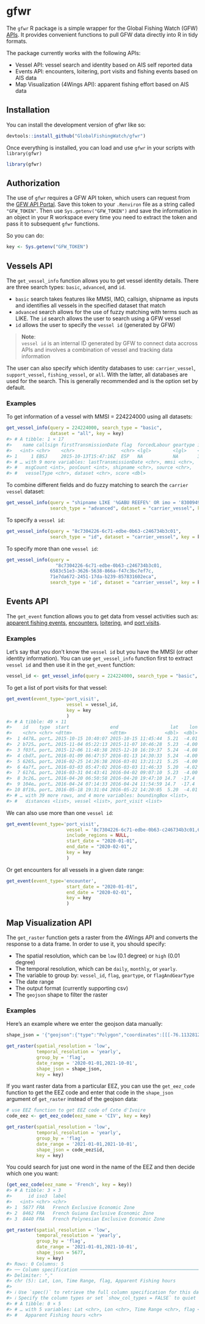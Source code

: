 
<!-- README.md is generated from README.Rmd. Please edit that file -->

# gfwr

<!-- badges: start -->
<!-- badges: end -->
<!-- Add link to API documentation page once it's ready-->

The `gfwr` R package is a simple wrapper for the Global Fishing Watch
(GFW) [APIs](). It provides convenient functions to pull GFW data
directly into R in tidy formats.

The package currently works with the following APIs:

-   Vessel API: vessel search and identity based on AIS self reported
    data
-   Events API: encounters, loitering, port visits and fishing events
    based on AIS data
-   Map Visualization (4Wings API): apparent fishing effort based on AIS
    data

## Installation

You can install the development version of gfwr like so:

``` r
devtools::install_github("GlobalFishingWatch/gfwr")
```

Once everything is installed, you can load and use `gfwr` in your
scripts with `library(gfwr)`

``` r
library(gfwr)
```

## Authorization

The use of `gfwr` requires a GFW API token, which users can request from
the [GFW API Portal](). Save this token to your `.Renviron` file as a
string called `"GFW_TOKEN"`. Then use `Sys.getenv("GFW_TOKEN")` and save
the information in an object in your R workspace every time you need to
extract the token and pass it to subsequent `gfwr` functions.

So you can do:

``` r
key <- Sys.getenv("GFW_TOKEN")
```

## Vessels API

The `get_vessel_info` function allows you to get vessel identity
details. There are three search types: `basic`, `advanced`, and `id`.

-   `basic` search takes features like MMSI, IMO, callsign, shipname as
    inputs and identifies all vessels in the specified dataset that
    match
-   `advanced` search allows for the use of fuzzy matching with terms
    such as LIKE. The `id` search allows the user to search using a GFW
    vessel
-   `id` allows the user to specify the `vessel id` (generated by GFW)

> **Note**: <br> `vessel id` is an internal ID generated by GFW to
> connect data accross APIs and involves a combination of vessel and
> tracking data information

The user can also specify which identity databases to use:
`carrier_vessel`, `support_vessel`, `fishing_vessel`, or `all`. With the
latter, all databases are used for the search. This is generally
recommended and is the option set by default.

### Examples

To get information of a vessel with MMSI = 224224000 using all datasets:

``` r
get_vessel_info(query = 224224000, search_type = "basic", 
                dataset = "all", key = key)
#> # A tibble: 1 × 17
#>    name callsign firstTransmissionDate flag  forcedLabour geartype id      imo  
#>   <int> <chr>    <chr>                 <chr> <lgl>        <lgl>    <chr>   <chr>
#> 1     1 EBSJ     2015-10-13T15:47:16Z  ESP   NA           NA       3c99c3… 8733…
#> # … with 9 more variables: lastTransmissionDate <chr>, mmsi <chr>,
#> #   msgCount <int>, posCount <int>, shipname <chr>, source <chr>,
#> #   vesselType <chr>, dataset <chr>, score <dbl>
```

To combine different fields and do fuzzy matching to search the
`carrier vessel` dataset:

``` r
get_vessel_info(query = "shipname LIKE '%GABU REEFE%' OR imo = '8300949'", 
                search_type = "advanced", dataset = "carrier_vessel", key = key)
```

To specify a `vessel id`:

``` r
get_vessel_info(query = "8c7304226-6c71-edbe-0b63-c246734b3c01", 
                search_type = "id", dataset = "carrier_vessel", key = key)
```

To specify more than one `vessel id`:

``` r
get_vessel_info(query = 
                  "8c7304226-6c71-edbe-0b63-c246734b3c01,
                6583c51e3-3626-5638-866a-f47c3bc7ef7c,
                71e7da672-2451-17da-b239-857831602eca", 
                search_type = 'id', dataset = "carrier_vessel", key = key)
```

## Events API

The `get_event` function allows you to get data from vessel activities
such as: [apparent fishing events](), [encounters](), [loitering](), and
[port visits]().

<!-- I don't think we have tested loitering, or encounters yet-->
<!-- #' Base function to get event from API and convert response to data frame -->
<!-- #' -->
<!-- #' @param event_type Type of event to get data of. It can be "port_visit" or "fishing" -->
<!-- #' @param vessel VesselID. How to get this? -->
<!-- #' @param include_regions Whether to include regions? Ask engineering if this can always be false -->
<!-- #' @param start_date Start of date range to search events -->
<!-- #' @param end_date End of date range to search events -->
<!-- #' @param key Authorization token. Can be obtained with gfw_auth function -->

### Examples

Let’s say that you don’t know the `vessel id` but you have the MMSI (or
other identity information). You can use `get_vessel_info` function
first to extract `vessel id` and then use it in the `get_event`
function:

``` r
vessel_id <- get_vessel_info(query = 224224000, search_type = "basic", key = key)$id
```

To get a list of port visits for that vessel:

``` r
get_event(event_type='port_visit',
                      vessel = vessel_id,
                      key = key
                      )
#> # A tibble: 49 × 11
#>    id    type  start               end                   lat    lon regions     
#>    <chr> <chr> <dttm>              <dttm>              <dbl>  <dbl> <list>      
#>  1 4478… port… 2015-10-15 10:40:07 2015-10-15 11:45:44  5.21  -4.01 <named list>
#>  2 b725… port… 2015-11-04 05:22:13 2015-11-07 10:46:28  5.23  -4.00 <named list>
#>  3 f03f… port… 2015-12-06 11:48:38 2015-12-10 16:19:37  5.24  -4.08 <named list>
#>  4 cbd7… port… 2016-01-09 06:47:57 2016-01-13 14:30:33  5.24  -4.00 <named list>
#>  5 6265… port… 2016-02-25 14:26:38 2016-03-01 13:21:21  5.25  -4.00 <named list>
#>  6 4a7f… port… 2016-03-03 05:47:02 2016-03-03 11:46:33  5.20  -4.02 <named list>
#>  7 617d… port… 2016-03-31 04:43:41 2016-04-02 09:07:10  5.23  -4.00 <named list>
#>  8 3c26… port… 2016-04-20 06:50:58 2016-04-20 19:47:10 14.7  -17.4  <named list>
#>  9 104e… port… 2016-04-24 07:14:33 2016-04-24 11:54:59 14.7  -17.4  <named list>
#> 10 8f19… port… 2016-05-18 19:31:04 2016-05-22 14:20:05  5.20  -4.01 <named list>
#> # … with 39 more rows, and 4 more variables: boundingBox <list>,
#> #   distances <list>, vessel <list>, port_visit <list>
```

We can also use more than one `vessel id`:

``` r
get_event(event_type='port_visit',
                      vessel = '8c7304226-6c71-edbe-0b63-c246734b3c01,6583c51e3-3626-5638-866a-f47c3bc7ef7c',
                      include_regions = NULL,
                      start_date = "2020-01-01",
                      end_date = "2020-02-01",
                      key = key
                      )
```

Or get encounters for all vessels in a given date range:

``` r
get_event(event_type='encounter',
                      start_date = "2020-01-01",
                      end_date = "2020-02-01",
                      key = key
                      )
```

## Map Visualization API

The `get_raster` function gets a raster from the 4Wings API and converts
the response to a data frame. In order to use it, you should specify:

-   The spatial resolution, which can be `low` (0.1 degree) or `high`
    (0.01 degree)
-   The temporal resolution, which can be `daily`, `monthly`, or
    `yearly`.
-   The variable to group by: `vessel_id`, `flag`, `geartype`, or
    `flagAndGearType`
-   The date range
-   The output format (currently supporting csv)
-   The `geojson` shape to filter the raster

### Examples

Here’s an example where we enter the geojson data manually:

``` r
shape_json = '{"geojson":{"type":"Polygon","coordinates":[[[-76.11328125,-26.273714024406416],[-76.201171875,-26.980828590472093],[-76.376953125,-27.527758206861883],[-76.81640625,-28.30438068296276],[-77.255859375,-28.767659105691244],[-77.87109375,-29.152161283318918],[-78.486328125,-29.45873118535532],[-79.189453125,-29.61167011519739],[-79.892578125,-29.6880527498568],[-80.595703125,-29.61167011519739],[-81.5625,-29.382175075145277],[-82.177734375,-29.07537517955835],[-82.705078125,-28.6905876542507],[-83.232421875,-28.071980301779845],[-83.49609375,-27.683528083787756],[-83.759765625,-26.980828590472093],[-83.84765625,-26.35249785815401],[-83.759765625,-25.64152637306576],[-83.583984375,-25.16517336866393],[-83.232421875,-24.447149589730827],[-82.705078125,-23.966175871265037],[-82.177734375,-23.483400654325635],[-81.5625,-23.241346102386117],[-80.859375,-22.998851594142906],[-80.15625,-22.917922936146027],[-79.453125,-22.998851594142906],[-78.662109375,-23.1605633090483],[-78.134765625,-23.40276490540795],[-77.431640625,-23.885837699861995],[-76.9921875,-24.28702686537642],[-76.552734375,-24.846565348219727],[-76.2890625,-25.48295117535531],[-76.11328125,-26.273714024406416]]]}}'

get_raster(spatial_resolution = 'low',
           temporal_resolution = 'yearly',
           group_by = 'flag',
           date_range = '2020-01-01,2021-10-01',
           shape_json = shape_json,
           key = key)
```

If you want raster data from a particular EEZ, you can use the
`get_eez_code` function to get the EEZ code and enter that code in the
`shape_json` argument of `get_raster` instead of the geojson data:

``` r
# use EEZ function to get EEZ code of Cote d'Ivoire
code_eez <- get_eez_code(eez_name = 'CIV', key = key)

get_raster(spatial_resolution = 'low',
           temporal_resolution = 'yearly',
           group_by = 'flag',
           date_range = '2021-01-01,2021-10-01',
           shape_json = code_eez$id,
           key = key)
```

You could search for just one word in the name of the EEZ and then
decide which one you want:

``` r
(get_eez_code(eez_name = 'French', key = key))
#> # A tibble: 3 × 3
#>      id iso3  label                                    
#>   <int> <chr> <chr>                                    
#> 1  5677 FRA   French Exclusive Economic Zone           
#> 2  8462 FRA   French Guiana Exclusive Economic Zone    
#> 3  8440 FRA   French Polynesian Exclusive Economic Zone

get_raster(spatial_resolution = 'low',
           temporal_resolution = 'yearly',
           group_by = 'flag',
           date_range = '2021-01-01,2021-10-01',
           shape_json = 5677,
           key = key)
#> Rows: 0 Columns: 5
#> ── Column specification ────────────────────────────────────────────────────────
#> Delimiter: ","
#> chr (5): Lat, Lon, Time Range, flag, Apparent Fishing hours
#> 
#> ℹ Use `spec()` to retrieve the full column specification for this data.
#> ℹ Specify the column types or set `show_col_types = FALSE` to quiet this message.
#> # A tibble: 0 × 5
#> # … with 5 variables: Lat <chr>, Lon <chr>, Time Range <chr>, flag <chr>,
#> #   Apparent Fishing hours <chr>
```
